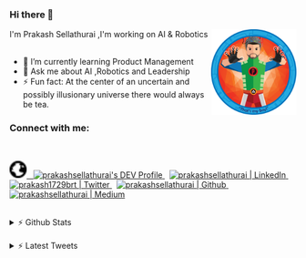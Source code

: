 ### Hi there 👋 

<img align='right' src="https://github.com/prakashsellathurai/prakashsellathurai/raw/master/images/Prakash%20Sellathurai.png" alt="prakashsellathurai Logo"  width="150">

I'm Prakash Sellathurai ,I'm working on AI & Robotics
<br>
<br>

- 🌱 I’m currently learning Product Management
- 💬 Ask me about AI ,Robotics and Leadership
- ⚡ Fun fact: At the center of an uncertain and possibly illusionary universe there would always be tea.


### Connect with me:
<br>
<p >
  <a href="https://www.prakashsellathurai.com">
  <img  alt="codeSTACKr.com" width="30" height="30"src="https://raw.githubusercontent.com/iconic/open-iconic/master/svg/globe.svg" />
  &nbsp;
  </a>
  <a href="https://dev.to/prakashsellathurai">
    <img src="https://d2fltix0v2e0sb.cloudfront.net/dev-badge.svg" alt="prakashsellathurai's DEV Profile" height="30" width="30">
  </a>
   &nbsp;
  <a href="https://www.linkedin.com/in/prakashsellathurai/">
 <img  alt="prakashsellathurai | LinkedIn" width="30" height="30" src="https://cdn.jsdelivr.net/npm/simple-icons@v3/icons/linkedin.svg" />
   </a>
 &nbsp;
  <a href="https://twitter.com/prakash1729brt">
 <img  alt="prakash1729brt | Twitter" width="30" height="30" src="https://cdn.jsdelivr.net/npm/simple-icons@v3/icons/twitter.svg" />
  </a>
   &nbsp;
  <a href="https://github.com/prakashsellathurai">
<img  alt="prakashsellathurai | Github" width="30" height="30" src="https://cdn.jsdelivr.net/npm/simple-icons@v3/icons/github.svg" />
  </a>
     &nbsp;
  <a href="https://github.com/prakashsellathurai">
<img  alt="prakashsellathurai | Medium" width="30" height="30" src="https://cdn.jsdelivr.net/npm/simple-icons@v3/icons/medium.svg" />
  </a>
 </p>
 

 <br>

<details>
 <summary> ⚡  Github Stats</summary>

[![Prakash Sellathurai's github stats](https://github-readme-stats.vercel.app/api?username=prakashsellathurai)](https://github.com/prakashsellathurai/)
</details>
<br>
<details>
 <summary> ⚡  Latest Tweets</summary>

 <a class="twitter-timeline"
  href="https://twitter.com/prakash1729brt">
  Tweets by @prakash1729brt
</a>

</details>

<!--

[![Prakash Sellathurai's github stats](https://github-readme-stats.vercel.app/api?username=prakashsellathurai)](https://github.com/prakashsellathurai/)
**prakashsellathurai/prakashsellathurai** is a ✨ _special_ ✨ repository because its `README.md` (this file) appears on your GitHub profile.

Here are some ideas to get you started:

- 🔭 I’m currently working on ...
- 🌱 I’m currently learning ...
- 👯 I’m looking to collaborate on ...
- 🤔 I’m looking for help with ...
- 💬 Ask me about ...
- 📫 How to reach me: ...
- 😄 Pronouns: ...
- ⚡ Fun fact: ...
-->
